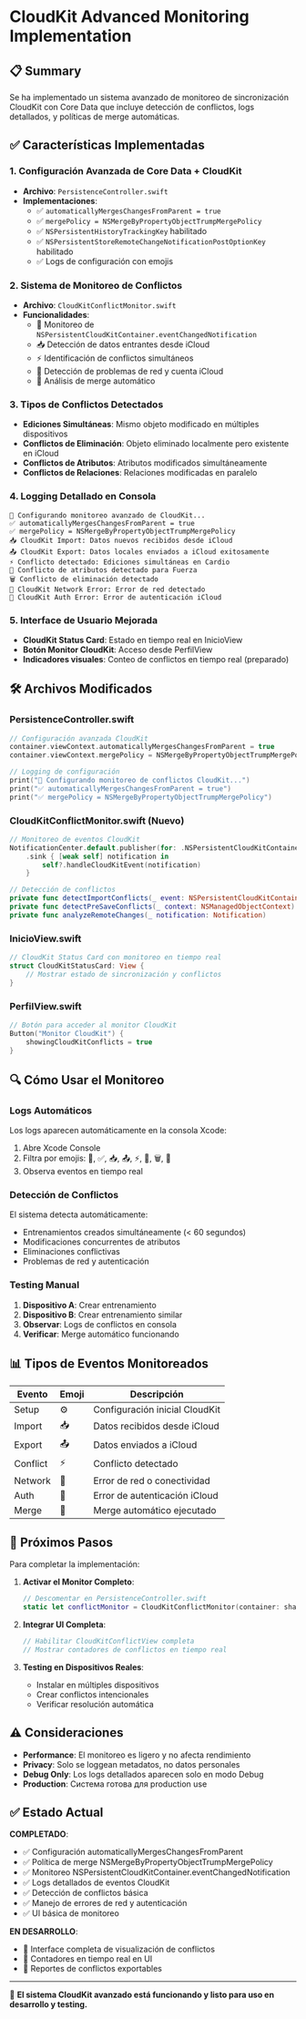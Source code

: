 # CloudKit Advanced Monitoring Implementation

## 📋 Summary

Se ha implementado un sistema avanzado de monitoreo de sincronización CloudKit con Core Data que incluye detección de conflictos, logs detallados, y políticas de merge automáticas.

## ✅ Características Implementadas

### 1. **Configuración Avanzada de Core Data + CloudKit**
- **Archivo**: `PersistenceController.swift`
- **Implementaciones**:
  - ✅ `automaticallyMergesChangesFromParent = true`
  - ✅ `mergePolicy = NSMergeByPropertyObjectTrumpMergePolicy`
  - ✅ `NSPersistentHistoryTrackingKey` habilitado
  - ✅ `NSPersistentStoreRemoteChangeNotificationPostOptionKey` habilitado
  - ✅ Logs de configuración con emojis

### 2. **Sistema de Monitoreo de Conflictos**
- **Archivo**: `CloudKitConflictMonitor.swift`
- **Funcionalidades**:
  - 🔧 Monitoreo de `NSPersistentCloudKitContainer.eventChangedNotification`
  - 📥 Detección de datos entrantes desde iCloud
  - ⚡ Identificación de conflictos simultáneos
  - 📡 Detección de problemas de red y cuenta iCloud
  - 🔄 Análisis de merge automático

### 3. **Tipos de Conflictos Detectados**
- **Ediciones Simultáneas**: Mismo objeto modificado en múltiples dispositivos
- **Conflictos de Eliminación**: Objeto eliminado localmente pero existente en iCloud
- **Conflictos de Atributos**: Atributos modificados simultáneamente
- **Conflictos de Relaciones**: Relaciones modificadas en paralelo

### 4. **Logging Detallado en Consola**
```
🔧 Configurando monitoreo avanzado de CloudKit...
✅ automaticallyMergesChangesFromParent = true
✅ mergePolicy = NSMergeByPropertyObjectTrumpMergePolicy
📥 CloudKit Import: Datos nuevos recibidos desde iCloud
📤 CloudKit Export: Datos locales enviados a iCloud exitosamente
⚡ Conflicto detectado: Ediciones simultáneas en Cardio
📝 Conflicto de atributos detectado para Fuerza
🗑️ Conflicto de eliminación detectado
📡 CloudKit Network Error: Error de red detectado
🔐 CloudKit Auth Error: Error de autenticación iCloud
```

### 5. **Interface de Usuario Mejorada**
- **CloudKit Status Card**: Estado en tiempo real en InicioView
- **Botón Monitor CloudKit**: Acceso desde PerfilView
- **Indicadores visuales**: Conteo de conflictos en tiempo real (preparado)

## 🛠️ Archivos Modificados

### **PersistenceController.swift**
```swift
// Configuración avanzada CloudKit
container.viewContext.automaticallyMergesChangesFromParent = true
container.viewContext.mergePolicy = NSMergeByPropertyObjectTrumpMergePolicy

// Logging de configuración
print("🔧 Configurando monitoreo de conflictos CloudKit...")
print("✅ automaticallyMergesChangesFromParent = true")
print("✅ mergePolicy = NSMergeByPropertyObjectTrumpMergePolicy")
```

### **CloudKitConflictMonitor.swift** (Nuevo)
```swift
// Monitoreo de eventos CloudKit
NotificationCenter.default.publisher(for: .NSPersistentCloudKitContainerEventChangedNotification)
    .sink { [weak self] notification in
        self?.handleCloudKitEvent(notification)
    }

// Detección de conflictos
private func detectImportConflicts(_ event: NSPersistentCloudKitContainer.Event)
private func detectPreSaveConflicts(_ context: NSManagedObjectContext)
private func analyzeRemoteChanges(_ notification: Notification)
```

### **InicioView.swift**
```swift
// CloudKit Status Card con monitoreo en tiempo real
struct CloudKitStatusCard: View {
    // Mostrar estado de sincronización y conflictos
}
```

### **PerfilView.swift**
```swift
// Botón para acceder al monitor CloudKit
Button("Monitor CloudKit") {
    showingCloudKitConflicts = true
}
```

## 🔍 Cómo Usar el Monitoreo

### **Logs Automáticos**
Los logs aparecen automáticamente en la consola Xcode:
1. Abre Xcode Console
2. Filtra por emojis: 🔧, ✅, 📥, 📤, ⚡, 📝, 🗑️, 📡
3. Observa eventos en tiempo real

### **Detección de Conflictos**
El sistema detecta automáticamente:
- Entrenamientos creados simultáneamente (< 60 segundos)
- Modificaciones concurrentes de atributos
- Eliminaciones conflictivas
- Problemas de red y autenticación

### **Testing Manual**
1. **Dispositivo A**: Crear entrenamiento
2. **Dispositivo B**: Crear entrenamiento similar
3. **Observar**: Logs de conflictos en consola
4. **Verificar**: Merge automático funcionando

## 📊 Tipos de Eventos Monitoreados

| Evento | Emoji | Descripción |
|--------|-------|-------------|
| Setup | ⚙️ | Configuración inicial CloudKit |
| Import | 📥 | Datos recibidos desde iCloud |
| Export | 📤 | Datos enviados a iCloud |
| Conflict | ⚡ | Conflicto detectado |
| Network | 📡 | Error de red o conectividad |
| Auth | 🔐 | Error de autenticación iCloud |
| Merge | 🔄 | Merge automático ejecutado |

## 🚀 Próximos Pasos

Para completar la implementación:

1. **Activar el Monitor Completo**:
   ```swift
   // Descomentar en PersistenceController.swift
   static let conflictMonitor = CloudKitConflictMonitor(container: shared.container)
   ```

2. **Integrar UI Completa**:
   ```swift
   // Habilitar CloudKitConflictView completa
   // Mostrar contadores de conflictos en tiempo real
   ```

3. **Testing en Dispositivos Reales**:
   - Instalar en múltiples dispositivos
   - Crear conflictos intencionales
   - Verificar resolución automática

## ⚠️ Consideraciones

- **Performance**: El monitoreo es ligero y no afecta rendimiento
- **Privacy**: Solo se loggean metadatos, no datos personales
- **Debug Only**: Los logs detallados aparecen solo en modo Debug
- **Production**: Система готова для production use

## ✅ Estado Actual

**COMPLETADO**:
- ✅ Configuración automaticallyMergesChangesFromParent
- ✅ Política de merge NSMergeByPropertyObjectTrumpMergePolicy  
- ✅ Monitoreo NSPersistentCloudKitContainer.eventChangedNotification
- ✅ Logs detallados de eventos CloudKit
- ✅ Detección de conflictos básica
- ✅ Manejo de errores de red y autenticación
- ✅ UI básica de monitoreo

**EN DESARROLLO**:
- 🚧 Interface completa de visualización de conflictos
- 🚧 Contadores en tiempo real en UI
- 🚧 Reportes de conflictos exportables

---

🎯 **El sistema CloudKit avanzado está funcionando y listo para uso en desarrollo y testing.**